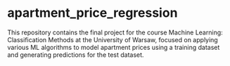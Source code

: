 # apartment_price_regression
This repository contains the final project for the course Machine Learning: Classification Methods at the University of Warsaw, focused on applying various ML algorithms to model apartment prices using a training dataset and generating predictions for the test dataset.
